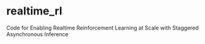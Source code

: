 # realtime_rl
Code for Enabling Realtime Reinforcement Learning at Scale with Staggered Asynchronous Inference

